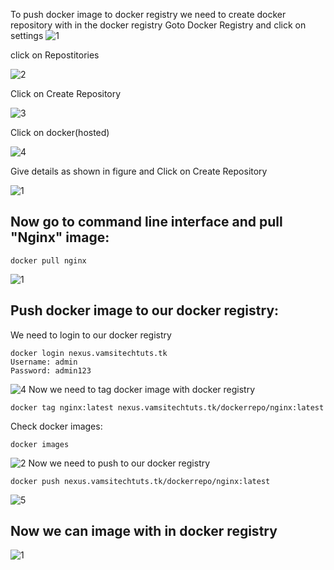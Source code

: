To push docker image to docker registry we need to create docker repository with in the docker registry
Goto Docker Registry and click on settings
![1](https://user-images.githubusercontent.com/63221837/83322866-9357c700-a278-11ea-8cac-2f42b7062868.png)

click on Repostitories

![2](https://user-images.githubusercontent.com/63221837/83322867-9357c700-a278-11ea-9f19-8f30deeba34a.png)

Click on Create Repository

![3](https://user-images.githubusercontent.com/63221837/83322905-d023be00-a278-11ea-949e-de01d28e9260.png)

Click on docker(hosted)

![4](https://user-images.githubusercontent.com/63221837/83322907-d0bc5480-a278-11ea-8535-0faaf91f8ea6.png)

Give details as shown in figure and Click on Create Repository

![1](https://user-images.githubusercontent.com/63221837/83322985-3f99ad80-a279-11ea-84d8-fee1ced5026d.png)

Now go to command line interface and pull "Nginx" image:
---------
    docker pull nginx
![1](https://user-images.githubusercontent.com/63221837/83323185-aec3d180-a27a-11ea-9979-550f7e20617d.png)

Push docker image to our docker registry:
--------------
We need to login to our docker registry

    docker login nexus.vamsitechtuts.tk
    Username: admin
    Password: admin123
![4](https://user-images.githubusercontent.com/63221837/83323167-9e135b80-a27a-11ea-80fe-7811944723da.png)
Now we need to tag docker image with docker registry

    docker tag nginx:latest nexus.vamsitechtuts.tk/dockerrepo/nginx:latest

Check docker images:

    docker images
![2](https://user-images.githubusercontent.com/63221837/83323211-d0bd5400-a27a-11ea-9241-d8ff7fa7fbf7.png)
Now we need to push to our docker registry

    docker push nexus.vamsitechtuts.tk/dockerrepo/nginx:latest
![5](https://user-images.githubusercontent.com/63221837/83323168-9f448880-a27a-11ea-95d4-4729607efb8d.png)

Now we can image with in docker registry
---------
![1](https://user-images.githubusercontent.com/63221837/83323305-7cff3a80-a27b-11ea-9a55-c978cd6dbefa.png)

